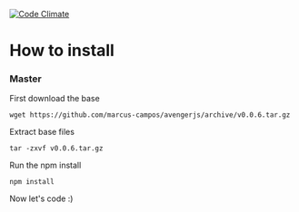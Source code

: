 [![Code Climate](https://lima.codeclimate.com/github/marcus-campos/avengerjs/badges/gpa.svg)](https://lima.codeclimate.com/github/marcus-campos/avengerjs)
# How to install

### Master
First download the base

```
wget https://github.com/marcus-campos/avengerjs/archive/v0.0.6.tar.gz
```

Extract base files

```
tar -zxvf v0.0.6.tar.gz
```

Run the npm install

```
npm install
```

Now let's code :)
